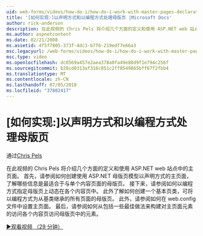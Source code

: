 ```yaml
---
uid: web-forms/videos/how-do-i/how-do-i-work-with-master-pages-declaratively-and-programmatically
title: '[如何实现:]以声明方式和以编程方式处理母版页 |Microsoft Docs'
author: rick-anderson
description: 在此视频的 Chris Pels 将介绍几个方面的定义和使用 ASP.NET web 站点中的主页面。 首先，请参阅如何创建主页面 declarati...
ms.author: aspnetcontent
ms.date: 02/21/2008
ms.assetid: 4f5f7805-373f-4dc3-b7f6-219edf7e66a3
msc.legacyurl: /web-forms/videos/how-do-i/how-do-i-work-with-master-pages-declaratively-and-programmatically
msc.type: video
ms.openlocfilehash: dc0569a457e2aea378a0fa49e80d9f1e794c256f
ms.sourcegitcommit: b28cd0313af316c051c2ff8549865bff67f2fbb4
ms.translationtype: MT
ms.contentlocale: zh-CN
ms.lasthandoff: 07/05/2018
ms.locfileid: "37802417"
---
```

<a name="how-do-i-work-with-master-pages-declaratively-and-programmatically"></a>[如何实现:]以声明方式和以编程方式处理母版页
====================
通过[Chris Pels](https://twitter.com/chrispels)

在此视频的 Chris Pels 将介绍几个方面的定义和使用 ASP.NET web 站点中的主页面。 首先，请参阅如何创建使用 ASP.NET 母版页模型以声明方式的主页面，了解哪些信息是最适合于与单个内容页面的母版页。 接下来，请参阅如何以编程方式指定母版页上动态在各个内容页中。 此外了解如何创建一个基本页类，可将以编程方式为从基类继承的所有页面的母版页。 此外，请参阅如何在 web.config 文件中设置主页面。 最后，请参阅如何从包括一些最佳做法来构建对主页面元素的访问各个内容页访问母版页中的元素。

[&#9654;观看视频 （29 分钟）](https://channel9.msdn.com/Blogs/ASP-NET-Site-Videos/how-do-i-work-with-master-pages-declaratively-and-programmatically)
